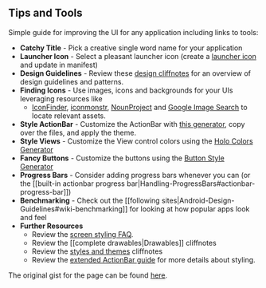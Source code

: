 ## Tips and Tools

Simple guide for improving the UI for any application including links to tools:

* **Catchy Title** - Pick a creative single word name for your application
* **Launcher Icon** - Select a pleasant launcher icon (create a [launcher icon](http://imgur.com/a/8cmLM) and update in manifest)
* **Design Guidelines** - Review these [design cliffnotes](http://guides.thecodepath.com/android/Android-Design-Guidelines) for an  overview of design guidelines and patterns.
* **Finding Icons** - Use images, icons and backgrounds for your UIs leveraging resources like 
  * [IconFinder](https://www.iconfinder.com/), [iconmonstr](http://iconmonstr.com/), [NounProject](http://thenounproject.com/) and [Google Image Search](http://www.google.com/imghp) to locate relevant assets.
* **Style ActionBar** - Customize the ActionBar with [this generator](http://jgilfelt.github.io/android-actionbarstylegenerator/), copy over the files, and apply the theme. 
* **Style Views** - Customize the View control colors using the [Holo Colors Generator](http://android-holo-colors.com/)
* **Fancy Buttons** - Customize the buttons using the [Button Style Generator](http://angrytools.com/android/button/)
* **Progress Bars** - Consider adding progress bars whenever you can (or the [[built-in actionbar progress bar|Handling-ProgressBars#actionbar-progress-bar]])
* **Benchmarking** - Check out the [[following sites|Android-Design-Guidelines#wiki-benchmarking]] for looking at how popular apps look and feel
* **Further Resources** 
  * Review the [screen styling FAQ](http://guides.codepath.com/android/Styling-UI-Screens-FAQ).
  * Review the [[complete drawables|Drawables]] cliffnotes 
  * Review the [styles and themes](http://guides.thecodepath.com/android/Styles-and-Themes) cliffnotes
  * Review the [extended ActionBar guide](http://guides.thecodepath.com/android/Extended-ActionBar-Guide#custom-actionbar-styles) for more details about styling.

The original gist for the page can be found [here](https://gist.github.com/nesquena/6c567083aec13d868017).